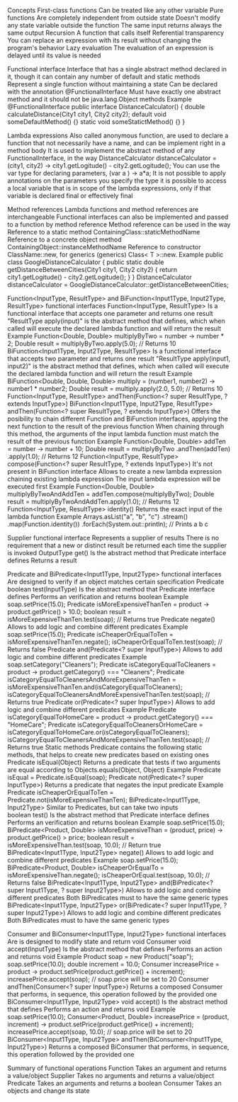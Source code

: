 Concepts
  First-class functions
    Can be treated like any other variable
  Pure functions
    Are completely independent from outside state
    Doesn't modify any state variable outside the function
    The same input returns always the same output
  Recursion
    A function that calls itself
  Referential transparency
    You can replace an expression with its result without changing the program's behavior
  Lazy evaluation
    The evaluation of an expression is delayed until its value is needed

Functional interface
  Interface that has a single abstract method declared in it,
    though it can contain any number of default and static methods
  Represent a single function without maintaining a state
  Can be declared with the annotation @FunctionalInterface
  Must have exactly one abstract method and it should not be java.lang.Object methods
  Example
    @FunctionalInterface
    public interface DistanceCalculator() {
      double calculateDistance(City1 city1, City2 city2);
      default void someDefaultMethod() {}
      static void someStatictMethod() {}
    }

Lambda expressions
  Also called anonymous function, are used to declare a function that not necessarily have a name,
    and can be implement right in a method body
  It is used to implement the abstract method of any FunctionalInterface, in the way
    DistanceCalculator distanceCalculator = (city1, city2) -> city1.getLogitude() - city2.getLogitude();
  You can use the var type for declaring parameters,
    (var a ) -> a*a;
  It is not possible to apply annotations on the parameters you specify the type
  it is possible to access a local variable that is in scope of the lambda expressions, 
    only if that variable is declared final or effectively final

Method references
  Lambda functions and method references are interchangeable
  Functional interfaces can also be implemented and passed to a function by method reference
  Method reference can be used in the way 
    Reference to a static method
      ContainingClass::staticMethodName
    Reference to a concrete object method
      ContainingObject::instanceMethodName
    Reference to constructor
      ClassName::new, for generics (generics) Class< T >::new.
  Example
    public class GoogleDistanceCalculator {
      public static double getDistanceBetweenCities(City1 city1, City2 city2) {
        return city1.getLogitude() - city2.getLogitude();
      }
    }
    DistanceCalculator distanceCalculator = GoogleDistanceCalculator::getDistanceBetweenCities;

Function<InputType, ResultType> and BiFunction<Input1Type, Input2Type, ResultType> functional interfaces
  Function<InputType, ResultType>
    Is a functional interface that accepts one parameter and returns one result
    "ResultType apply(input)" is the abstract method that defines, 
      which when called will execute the declared lambda function and will return the result
    Example
      Function<Double, Double> multiplyByTwo = number -> number * 2;
      Double result = multiplyByTwo.apply(5.0); // Returns 10      
  BiFunction<Input1Type, Input2Type, ResultType>
    Is a functional interface that accepts two parameter and returns one result
    "ResultType apply(input1, input2)" is the abstract method that defines, 
      which when called will execute the declared lambda function and will return the result
    Example
      BiFunction<Double, Double, Double> multiply = (number1, number2) -> number1 * number2;
      Double result = multiply.apply(2.0, 5.0); // Returns 10
  Function<InputType, ResultType> andThen(Function<? super ResultType, ? extends InputType>)
  BiFunction<Input1Type, Input2Type, ResultType> andThen(Function<? super ResultType, ? extends InputType>)
    Offers the posibility to chain different Function and BiFunction interfaces, 
      applying the next function to the result of the previous function
    When chaining through this method, 
      the arguments of the input lambda function must match the result of the previous function
    Example
      Function<Double, Double> addTen = number -> number + 10;
      Double result = multiplyByTwo
                .andThen(addTen)
                .apply(1.0); // Returns 12
  Function<InputType, ResultType> compose(Function<? super ResultType, ? extends InputType>)
    It's not present in BiFunction interface
    Allows to create a new lambda expression chaining existing lambda expression
    The input lambda expression will be executed first
    Example
      Function<Double, Double> multiplyByTwoAndAddTen = addTen.compose(multiplyByTwo);
      Double result = multiplyByTwoAndAddTen.apply(1.0); // Returns 12
  Function<InputType, ResultType> identity()
    Returns the exact input of the lambda function
    Example
      Arrays.asList("a", "b", "c")
                .stream()
                .map(Function.identity())
                .forEach(System.out::println); // Prints a b c

Supplier<OutputType> functional interface
  Represents a supplier of results
  There is no requirement that a new or distinct result be returned 
    each time the supplier is invoked
  OutputType get()
    Is the abstract method that Predicate interface defines
    Returns a result

Predicate<InputType> and BiPredicate<Input1Type, Input2Type> functional interfaces
  Are designed to verify if an object matches certain specification
  Predicate<InputType>
    boolean test(InputType) 
      Is the abstract method that Predicate interface defines
      Performs an verification and returns boolean
      Example 
        soap.setPrice(15.0);
        Predicate<Product> isMoreExpensiveThanTen = product -> product.getPrice() > 10.0;
        boolean result = isMoreExpensiveThanTen.test(soap); // Returns true
    Predicate<InputType> negate()
      Allows to add logic and combine different predicates
      Example
        soap.setPrice(15.0);
        Predicate<Product> isCheaperOrEqualToTen = isMoreExpensiveThanTen.negate();
        isCheaperOrEqualToTen.test(soap); // Returns false
    Predicate<InputType> and(Predicate<? super InputType>)
      Allows to add logic and combine different predicates
      Example
        soap.setCategory("Cleaners");
        Predicate<Product> isCategoryEqualToCleaners = product -> product.getCategory() === "Cleaners";
        Predicate<Product> isCategoryEqualToCleanersAndMoreExpensiveThanTen = isMoreExpensiveThanTen.and(isCategoryEqualToCleaners);
        isCategoryEqualToCleanersAndMoreExpensiveThanTen.test(soap); // Returns true
    Predicate<InputType> or(Predicate<? super InputType>)
      Allows to add logic and combine different predicates
      Example
        Predicate<Product> isCategoryEqualToHomeCare = product -> product.getCategory() === "HomeCare";
        Predicate<Product> isCategoryEqualToCleanersOrHomeCare = isCategoryEqualToHomeCare.or(isCategoryEqualToCleaners);
        isCategoryEqualToCleanersAndMoreExpensiveThanTen.test(soap); // Returns true
    Static methods
      Predicate contains the following static methods, that helps to create new predicates based on existing ones
      Predicate<InputType> isEqual(Object)
        Returns a predicate that tests if two arguments are equal according to Objects.equals(Object, Object)
        Example
          Predicate<Product> isEqual = Predicate.isEqual(soap);
      Predicate<InputType> not(Predicate<? super InputType>)
        Returns a predicate that negates the input predicate
        Example
          Predicate<Product> isCheaperOrEqualToTen = Predicate.not(isMoreExpensiveThanTen);
  BiPredicate<Input1Type, Input2Type>
    Similar to Predicates, but can take two inputs    
    boolean test() 
      Is the abstract method that Predicate interface defines
      Performs an verification and returns boolean
      Example 
        soap.setPrice(15.0);
        BiPredicate<Product, Double> isMoreExpensiveThan = (product, price) -> product.getPrice() > price;
        boolean result = isMoreExpensiveThan.test(soap, 10.0); // Return true
    BiPredicate<Input1Type, Input2Type> negate()
      Allows to add logic and combine different predicates
      Example
        soap.setPrice(15.0);
        BiPredicate<Product, Double> isCheaperOrEqualTo = isMoreExpensiveThan.negate();
        isCheaperOrEqual.test(soap, 10.0); // Returns false
    BiPredicate<Input1Type, Input2Type> and(BiPredicate<? super Input1Type, ? super Input2Type>)
      Allows to add logic and combine different predicates
      Both BiPredicates must to have the same generic types
    BiPredicate<Input1Type, Input2Type> or(BiPredicate<? super Input1Type, ? super Input2Type>)
      Allows to add logic and combine different predicates
      Both BiPredicates must to have the same generic types

Consumer<Input1Type> and BiConsumer<Input1Type, Input2Type> functional interfaces
  Are is designed to modify state and return void
  Consumer<InputType>
    void accept(InputType) 
      Is the abstract method that defines
      Performs an action and returns void
      Example
        Product soap = new Product("soap");
        soap.setPrice(10.0);
        double increment = 10.0;
        Consumer<Product> increasePrice = product -> product.setPrice(product.getPrice() + increment);
        increasePrice.accept(soap); // soap.price will be set to 20
    Consumer<InputType> andThen(Consumer<? super InputType>)
      Returns a composed Consumer that performs, in sequence, 
        this operation followed by the provided one
  BiConsumer<Input1Type, Input2Type>
    void accept() 
      Is the abstract method that defines
      Performs an action and returns void
      Example
        soap.setPrice(10.0);
        Consumer<Product, Double> increasePrice = (product, increment) -> product.setPrice(product.getPrice() + increment);
        increasePrice.accept(soap, 10.0); // soap.price will be set to 20
    BiConsumer<Input1Type, Input2Type> andThen(BiConsumer<Input1Type, Input2Type>)
      Returns a composed BiConsumer that performs, in sequence, this operation followed by the provided one

Summary of functional operations
  Function
    Takes an argument and returns a value/object
  Supplier
    Takes no arguments and returns a value/object
  Predicate
    Takes an arguments and returns a boolean
  Consumer
    Takes an objects and change its state